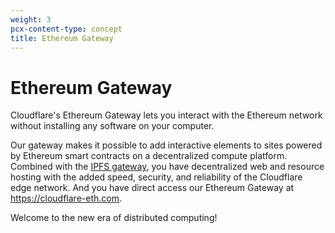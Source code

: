 ```yaml
---
weight: 3
pcx-content-type: concept
title: Ethereum Gateway
---
```


# Ethereum Gateway

Cloudflare's Ethereum Gateway lets you interact with the Ethereum network
without installing any software on your computer.

Our gateway makes it possible to add interactive elements to sites powered by
Ethereum smart contracts on a decentralized compute platform. Combined with the
[IPFS gateway](/distributed-web/ipfs-gateway/), you have decentralized web and
resource hosting with the added speed, security, and reliability of the
Cloudflare edge network. And you have direct access our Ethereum Gateway at
<https://cloudflare-eth.com>.

Welcome to the new era of distributed computing!
